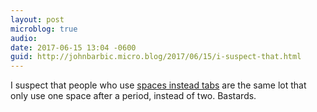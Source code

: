 ```yaml
---
layout: post
microblog: true
audio: 
date: 2017-06-15 13:04 -0600
guid: http://johnbarbic.micro.blog/2017/06/15/i-suspect-that.html
---
```

I suspect that people who use [spaces instead tabs](https://stackoverflow.blog/2017/06/15/developers-use-spaces-make-money-use-tabs/) are the same lot that only use one space after a period, instead of two.  Bastards.
